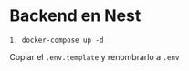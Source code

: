# Backend en Nest

```
1. docker-compose up -d
```
Copiar el ```.env.template``` y renombrarlo a ```.env```